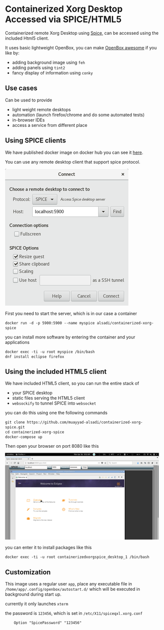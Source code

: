 # Containerized Xorg Desktop Accessed via SPICE/HTML5

Containerized remote Xorg Desktop using [Spice](https://fedoraproject.org/wiki/Features/Spice),
can be accessed using the included Html5 client.

It uses basic lightweight OpenBox, you can make [OpenBox awesome](https://fedoramagazine.org/openbox-fedora/) if you like by:

- adding background image using `feh`
- adding panels using `tint2`
- fancy display of information using `conky`

## Use cases

Can be used to provide

- light weight remote desktops
- automation (launch firefox/chrome and do some automated tests)
- in-browser IDEs
- access a service from different place

## Using SPICE clients

We have published docker image on docker hub you can see it [here](https://hub.docker.com/r/alsadi/containerized-xorg-spice/).

You can use any remote desktop client that support spice protocol.

![remote-desktop](remote-desktop.png)

First you need to start the server, which is in our case a container

```
docker run -d -p 5900:5900 --name myspice alsadi/containerized-xorg-spice
```

you can install more software by entering the container and your applications

```
docker exec -ti -u root myspice /bin/bash
dnf install eclipse firefox 
```

## Using the included HTML5 client

We have included HTML5 client, so you can run the entire stack of

- your SPICE desktop
- static files serving the HTML5 client
- `websockify` to tunnel SPICE into `websocket`

you can do this using one the following commands

```
git clone https://github.com/muayyad-alsadi/containerized-xorg-spice.git
cd containerized-xorg-spice
docker-compose up
```

Then open your browser on port 8080 like this

![eclipse](eclipse.png)

you can enter it to install packages like this

```
docker exec -ti -u root containerizedxorgspice_desktop_1 /bin/bash
```

## Customization

This image uses a regular user `app`, place any executable file in `/home/app/.config/openbox/autostart.d/`
which will be executed in background during start up.

currently it only launches `xterm`

the password is `123456`, which is set in `/etc/X11/spiceqxl.xorg.conf`

```
    Option "SpicePassword" "123456"
```

